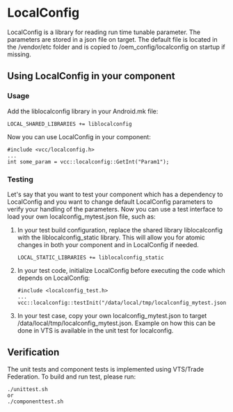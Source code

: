 # LocalConfig

LocalConfig is a library for reading run time tunable parameter. The parameters are
stored in a json file on target. The default file is located in the /vendor/etc folder
and is copied to /oem_config/localconfig on startup if missing.

## Using LocalConfig in your component

### Usage

Add the liblocalconfig library in your Android.mk file:

    LOCAL_SHARED_LIBRARIES += liblocalconfig

Now you can use LocalConfig in your component:

    #include <vcc/localconfig.h>
    ...
    int some_param = vcc::localconfig::GetInt("Param1");

### Testing

Let's say that you want to test your component which has a dependency to LocalConfig
and you want to change default LocalConfig parameters to verify your handling of the parameters.
Now you can use a test interface to load your own localconfig_mytest.json file, such as:

1. In your test build configuration, replace the shared library liblocalconfig with
   the liblocalconfig_static library. This will allow you for atomic changes in both your component
   and in LocalConfig if needed.

       LOCAL_STATIC_LIBRARIES += liblocalconfig_static

2. In your test code, initialize LocalConfig before executing the code which depends on
   LocalConfig:

       #include <localconfig_test.h>
       ...
       vcc::localconfig::testInit("/data/local/tmp/localconfig_mytest.json");

3. In your test case, copy your own localconfig_mytest.json to target /data/local/tmp/localconfig_mytest.json.
   Example on how this can be done in VTS is available in the unit test for localconfig.

## Verification

The unit tests and component tests is implemented using VTS/Trade Federation. To build and run test, please run:

    ./unittest.sh
    or
    ./componenttest.sh
